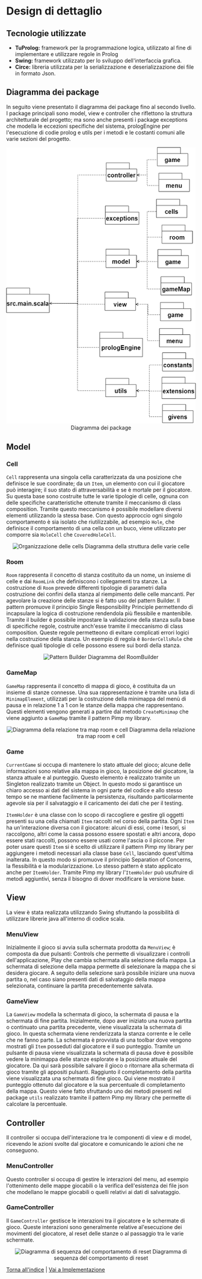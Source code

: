 # Design di dettaglio

## Tecnologie utilizzate

- **TuProlog:** framework per la programmazione logica, utilizzato al fine di implementare e utilizzare regole in Prolog 
- **Swing:** framework utilizzato per lo sviluppo dell'interfaccia grafica.
- **Circe:** libreria utilizzata per la serializzazione e deserializzazione dei file in formato Json.

## Diagramma dei package
In seguito viene presentato il diagramma dei package fino al secondo livello.
I package principali sono model, view e controller che riflettono la struttura architetturale del progetto; ma sono anche
presenti i package exceptions che modella le eccezioni specifiche del sistema, prologEngine per l'esecuzione di codie prolog e
utils per i metodi e le costanti comuni alle varie sezioni del progetto.

<p align="center">
  <img src="../Images/Package.png" alt="Diagramma dei package"/>
<caption>Diagramma dei package</caption>
</p>

## Model

### Cell
```Cell``` rappresenta una singola cella caratterizzata da una posizione che definisce le sue coordinate; da un ```Item```, un elemento con cui il giocatore può interagire; il suo stato di attraversabilità e se è mortale per il giocatore. Su questa base sono costruite tutte le varie tipologie di celle, ognuna con delle specifiche caratteristiche ottenute tramite il meccanismo di class composition. Tramite questo meccanismo è possibile modellare diversi elementi utilizzando la stessa base. Con questo approccio ogni singolo comportamento è sia isolato che riutilizzabile, ad esempio ```Hole```, che definisce il comportamento di una cella con un buco, viene utilizzato per comporre sia ```HoleCell``` che ```CoveredHoleCell```.
<p align="center">
  <img src="../Images/Cell.jpg" alt="Organizzazione delle cells"/>
    <caption>Diagramma della struttura delle varie celle</caption>
</p>

### Room
```Room``` rappresenta il concetto di stanza costituito da un nome, un insieme di celle e dai ```RoomLink``` che definiscono i collegamenti tra stanze. 
La costruzione di ```Room``` prevede differenti tipologie di parametri dalla costruzione dei confini della stanza al riempimento delle celle mancanti. Per agevolare la creazione delle stanze si è fatto uso del pattern Builder. Il pattern promuove il principio Single Responsibility Principle permettendo di incapsulare la logica di costruzione rendendola più flessibile e mantenibile. Tramite il builder è possibile impostare la validazione della stanza sulla base di specifiche regole, costruite anch'esse tramite il meccanismo di class composition. Queste regole permetteono di evitare complicati errori logici nella costruzione della stanza. Un esempio di regola è ```BorderCellsRule``` che definisce quali tipologie di celle possono essere sui bordi della stanza.
<p align="center">
  <img src="../Images/roomBuilder.png" alt="Pattern Builder"/>
<caption>Diagramma del RoomBuilder</caption>
</p>

### GameMap
```GameMap``` rappresenta il concetto di mappa di gioco, è costituita da un insieme di stanze connesse. Una sua rappresentazione è tramite una lista di  ```MinimapElement```, utilizzati per la costruzione della minimappa del menù di pausa e in relazione 1 a 1 con le stanze della mappa che rappresentano. Questi elementi vengono generati a partire dal metodo  ```CreateMinimap``` che viene aggiunto a ```GameMap``` tramite il pattern Pimp my library.
<p align="center">
  <img src="../Images/MapRoomCell.png" alt="Diagramma della relazione tra map room e cell"/>
<caption>Diagramma della relazione tra map room e cell</caption>
</p>

### Game
`CurrentGame` si occupa di mantenere lo stato attuale del gioco; alcune delle informazioni sono relative alla mappa in gioco, la posizione del giocatore, la stanza attuale e al punteggio. 
Questo elemento è realizzato tramite un Singleton realizzato tramite un Object. In questo modo si garantisce un chiaro accesso ai dati del sistema in ogni parte del codice e allo stesso tempo
se ne mantiene facilmente la persistenza, risultando particolarmente agevole sia per il salvataggio e il caricamento dei dati che per il testing. 

`ItemHolder` è una classe con lo scopo di raccogliere e gestire gli oggetti presenti su una cella chiamati `Item` raccolti nel corso della partita.
Ogni `Item` ha un'interazione diversa con il giocatore: alcuni di essi, come i tesori, si raccolgono, altri come la cassa possono essere spostati e altri ancora, dopo essere stati raccolti, possono essere usati come l'ascia o il piccone. Per poter usare questi `Item` si è scelto di utilizzare il pattern Pimp my library per aggiungere i metodi necessari alla classe base `Cell`, lasciando quest'ultima inalterata. In questo modo si promuove il principio Separation of Concerns, la flessibilità e la modularizzazione. Lo stesso pattern è stato applicato anche per `ItemHolder`. Tramite Pimp my library l'`ItemHolder` può usufruire di metodi aggiuntivi, senza il bisogno di dover modificare la versione base.

## View
La view è stata realizzata utilizzando Swing sfruttando la possibilità di utilizzare librerie java all'interno di codice
scala.  
### MenuView
Inizialmente il gioco si avvia sulla schermata prodotta da `MenuView`; è composta da due pulsanti: Controls che permette
di visualizzare i controlli dell'applicazione, Play che cambia schermata alla selezione della mappa.
La schermata di selezione della mappa permette di selezionare la mappa che si desidera giocare.
A seguito della selezione sarà possibile iniziare una nuova partita o, nel caso siano presenti dati di salvataggio della
mappa selezionata, continuare la partita precedentemente salvata.

### GameView
La `GameView` modella la schermata di gioco, la schermata di pausa e la schermata di fine partita. 
Inizialmente, dopo aver iniziato una nuova partita o continuato una partita precedente, viene visualizzata la schermata di gioco.
In questa schermata viene renderizzata la stanza corrente e le celle che ne fanno parte. La schermata è provvista di una toolbar
dove vengono mostrati gli `Item` posseduti dal giocatore e il suo punteggio.
Tramite un pulsante di pausa viene visualizzata la schermata di pausa dove è possibile vedere la minimappa delle stanze esplorate
e la posizione attuale del giocatore. Da qui sarà possibile salvare il gioco o ritornare alla schermata di gioco tramite gli appositi
pulsanti. Raggiunto il completamento della partita viene visualizzata una schermata di fine gioco. Qui viene mostrato il punteggio
ottenuto dal giocatore e la sua percentuale di completamento della mappa. Questo viene fatto sfruttando uno dei metodi presenti nel
package `utils` realizzato tramite il pattern Pimp my library che permette di calcolare la percentuale.

## Controller
Il controller si occupa dell'interazione tra le componenti di view e di model, ricevendo le azioni svolte dal giocatore e
comunicando le azioni che ne conseguono.
### MenuController
Questo controller si occupa di gestire le interazioni del menu, ad esempio l'ottenimento delle mappe giocabili
o la verifica dell'esistenza dei file json che modellano le mappe giocabili o quelli relativi ai dati di salvataggio.
### GameController
Il `GameController` gestisce le interazioni tra il giocatore e le schermate di gioco. Queste interazioni sono generalmente
relative al'esecuzione dei movimenti del giocatore, al reset delle stanze o al passaggio tra le varie schermate.
<p align="center">
  <img src="../Images/ResetRoom.png" alt="Diagramma di sequenza del comportamento di reset"/>
<caption>Diagramma di sequenza del comportamento di reset</caption>
</p>

[Torna all'indice](../report.md) | [Vai a Implementazione](../06-implementation/report.md)
